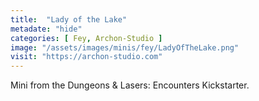 ```yaml
---
title:  "Lady of the Lake"
metadate: "hide"
categories: [ Fey, Archon-Studio ]
image: "/assets/images/minis/fey/LadyOfTheLake.png"
visit: "https://archon-studio.com"
---
```

Mini from the Dungeons & Lasers: Encounters Kickstarter.